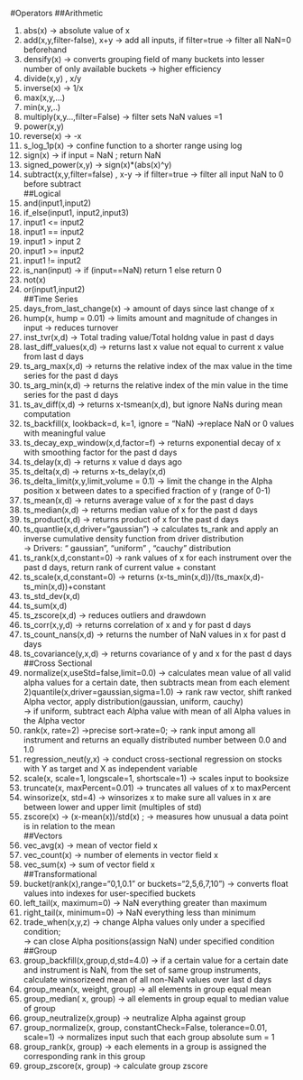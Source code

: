 #Operators
##Arithmetic
1) abs(x) -> absolute value of x<br>
2) add(x,y,filter-false), x+y -> add all inputs, if filter=true -> filter all NaN=0 beforehand<br>
3) densify(x) -> converts grouping field of many buckets into lesser number of only available buckets -> higher efficiency<br>
4) divide(x,y) , x/y<br>
5) inverse(x) -> 1/x<br>
6) max(x,y,…)<br>
7) min(x,y,..)<br>
8) multiply(x,y…,filter=False) -> filter sets NaN values =1<br>
9) power(x,y)<br>
10) reverse(x) -> -x<br>
11) s_log_1p(x) -> confine function to a shorter range using log<br>
12) sign(x) -> if input = NaN ; return NaN<br>
13) signed_power(x,y) -> sign(x)*(abs(x)^y)<br>
14) subtract(x,y,filter=false) , x-y -> if filter=true -> filter all input NaN to 0 before subtract<br>
##Logical
1) and(input1,input2)<br>
2) if_else(input1, input2,input3)<br>
3) input1 <= input2<br>
4) input1 == input2<br>
5) input1 > input 2<br>
6) input1 >= input2<br>
7) input1 != input2<br>
8) is_nan(input) -> if (input==NaN) return 1 else return 0 <br>
9) not(x)<br>
10) or(input1,input2)<br>
##Time Series
1) days_from_last_change(x) -> amount of days since last change of x<br>
2) hump(x, hump = 0.01) -> limits amount and magnitude of changes in input -> reduces turnover<br>
3) inst_tvr(x,d) -> Total trading value/Total holdng value in past d days<br>
4) last_diff_values(x,d) -> returns last x value not equal to current x value from last d days<br>
5) ts_arg_max(x,d) -> returns the relative index of the max value in the time series for the past d days<br>
6) ts_arg_min(x,d) -> returns the relative index of the min value in the time series for the past d days<br>
7) ts_av_diff(x,d) -> returns x-tsmean(x,d), but ignore NaNs during mean computation<br>
8) ts_backfill(x, lookback=d, k=1, ignore = “NaN) ->replace NaN or 0 values with meaningful value<br>
9) ts_decay_exp_window(x,d,factor=f) -> returns exponential decay of x with smoothing factor for the past d days<br>
10) ts_delay(x,d) -> returns x value d days ago<br>
11) ts_delta(x,d) -> returns x-ts_delay(x,d)<br>
12) ts_delta_limit(x,y,limit_volume = 0.1) -> limit the change in the Alpha position x between dates to a specified fraction of y (range of 0-1)<br>
13) ts_mean(x,d) -> returns average value of x for the past d days<br>
14) ts_median(x,d) -> returns median value of x for the past d days<br>
15) ts_product(x,d) -> returns product of x for the past d days<br>
16) ts_quantlie(x,d,driver=“gaussian”) -> calculates ts_rank and apply an inverse cumulative density function from driver distribution<br>
-> Drivers: “ gaussian”, “uniform” , “cauchy” distribution<br>
17) ts_rank(x,d,constant=0) -> rank values of x for each instrument over the past d days, return rank of current value + constant<br>
18) ts_scale(x,d,constant=0) -> returns (x-ts_min(x,d))/(ts_max(x,d)-ts_min(x,d))+constant<br>
19) ts_std_dev(x,d)<br>
20) ts_sum(x,d)<br>
21) ts_zscore(x,d) -> reduces outliers and drawdown<br>
22) ts_corr(x,y,d) -> returns correlation of x and y for past d days<br>
23) ts_count_nans(x,d) -> returns the number of NaN values in x for past d days<br>
24) ts_covariance(y,x,d) -> returns covariance of y and x for the past d days<br>
##Cross Sectional 
1) normalize(x,useStd=false,limit=0.0) -> calculates mean value of all valid alpha values for a certain date, then subtracts mean from each element<br>
2)quantile(x,driver=gaussian,sigma=1.0) -> rank raw vector, shift ranked Alpha vector, apply distribution(gaussian, uniform, cauchy)<br>
-> if uniform, subtract each Alpha value with mean of all Alpha values in the Alpha vector<br>
3) rank(x, rate=2) ->precise sort->rate=0; -> rank input among all instrument and returns an equally distributed number between 0.0 and 1.0<br>
4) regression_neut(y,x) -> conduct cross-sectional regression on stocks with Y as target and X as independent variable<br>
5) scale(x, scale=1, longscale=1, shortscale=1) -> scales input to booksize<br>
6) truncate(x, maxPercent=0.01) -> truncates all values of x to maxPercent<br>
7) winsorize(x, std=4) -> winsorizes x to make sure all values in x are between lower and upper limit (multiples of std)<br>
8) zscore(x) -> (x-mean(x))/std(x) ; -> measures how unusual a data point is in relation to the mean<br>
##Vectors
1) vec_avg(x) -> mean of vector field x<br>
2) vec_count(x) -> number of elements in vector field x<br>
3) vec_sum(x) -> sum of vector field x<br>
##Transformational
1) bucket(rank(x),range=“0,1,0.1” or buckets=“2,5,6,7,10”) -> converts float values into indexes for user-specified buckets<br>
2) left_tail(x, maximum=0) -> NaN everything greater than maximum<br>
3) right_tail(x, minimum=0) -> NaN everything less than minimum<br>
4) trade_when(x,y,z) -> change Alpha values only under a specified condition; <br>
-> can close Alpha positions(assign NaN) under specified condition<br>
##Group
1) group_backfill(x,group,d,std=4.0) -> if a certain value for a certain date and instrument is NaN, from the set of same group instruments, calculate winsorizeed mean of all non-NaN values over last d days<br>
2) group_mean(x, weight, group) -> all elements in group equal mean<br>
3) group_median( x, group) -> all elements in group equal to median value of group<br>
4) group_neutralize(x,group) -> neutralize Alpha against group<br>
5) group_normalize(x, group, constantCheck=False, tolerance=0.01, scale=1) -> normalizes input such that each group absolute sum = 1<br>
6) group_rank(x, group) -> each elements in a group is assigned the corresponding rank in this group<br>
7) group_zscore(x, group) -> calculate group zscore<br><br>
